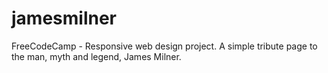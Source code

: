 # jamesmilner
FreeCodeCamp - Responsive web design project. A simple tribute page to the man, myth and legend, James Milner.

